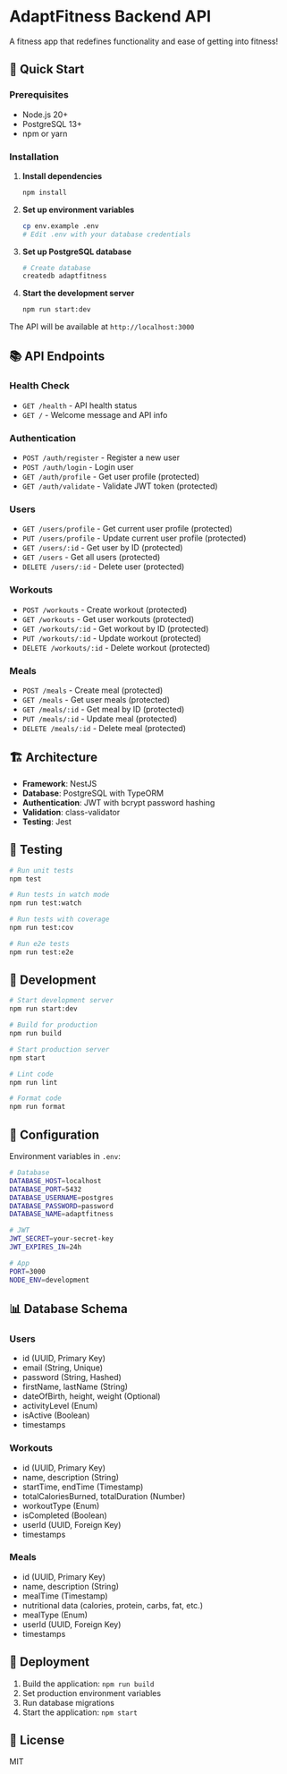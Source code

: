 # AdaptFitness Backend API

A fitness app that redefines functionality and ease of getting into fitness!

## 🚀 Quick Start

### Prerequisites
- Node.js 20+
- PostgreSQL 13+
- npm or yarn

### Installation

1. **Install dependencies**
   ```bash
   npm install
   ```

2. **Set up environment variables**
   ```bash
   cp env.example .env
   # Edit .env with your database credentials
   ```

3. **Set up PostgreSQL database**
   ```bash
   # Create database
   createdb adaptfitness
   ```

4. **Start the development server**
   ```bash
   npm run start:dev
   ```

The API will be available at `http://localhost:3000`

## 📚 API Endpoints

### Health Check
- `GET /health` - API health status
- `GET /` - Welcome message and API info

### Authentication
- `POST /auth/register` - Register a new user
- `POST /auth/login` - Login user
- `GET /auth/profile` - Get user profile (protected)
- `GET /auth/validate` - Validate JWT token (protected)

### Users
- `GET /users/profile` - Get current user profile (protected)
- `PUT /users/profile` - Update current user profile (protected)
- `GET /users/:id` - Get user by ID (protected)
- `GET /users` - Get all users (protected)
- `DELETE /users/:id` - Delete user (protected)

### Workouts
- `POST /workouts` - Create workout (protected)
- `GET /workouts` - Get user workouts (protected)
- `GET /workouts/:id` - Get workout by ID (protected)
- `PUT /workouts/:id` - Update workout (protected)
- `DELETE /workouts/:id` - Delete workout (protected)

### Meals
- `POST /meals` - Create meal (protected)
- `GET /meals` - Get user meals (protected)
- `GET /meals/:id` - Get meal by ID (protected)
- `PUT /meals/:id` - Update meal (protected)
- `DELETE /meals/:id` - Delete meal (protected)

## 🏗️ Architecture

- **Framework**: NestJS
- **Database**: PostgreSQL with TypeORM
- **Authentication**: JWT with bcrypt password hashing
- **Validation**: class-validator
- **Testing**: Jest

## 🧪 Testing

```bash
# Run unit tests
npm test

# Run tests in watch mode
npm run test:watch

# Run tests with coverage
npm run test:cov

# Run e2e tests
npm run test:e2e
```

## 📝 Development

```bash
# Start development server
npm run start:dev

# Build for production
npm run build

# Start production server
npm start

# Lint code
npm run lint

# Format code
npm run format
```

## 🔧 Configuration

Environment variables in `.env`:

```bash
# Database
DATABASE_HOST=localhost
DATABASE_PORT=5432
DATABASE_USERNAME=postgres
DATABASE_PASSWORD=password
DATABASE_NAME=adaptfitness

# JWT
JWT_SECRET=your-secret-key
JWT_EXPIRES_IN=24h

# App
PORT=3000
NODE_ENV=development
```

## 📊 Database Schema

### Users
- id (UUID, Primary Key)
- email (String, Unique)
- password (String, Hashed)
- firstName, lastName (String)
- dateOfBirth, height, weight (Optional)
- activityLevel (Enum)
- isActive (Boolean)
- timestamps

### Workouts
- id (UUID, Primary Key)
- name, description (String)
- startTime, endTime (Timestamp)
- totalCaloriesBurned, totalDuration (Number)
- workoutType (Enum)
- isCompleted (Boolean)
- userId (UUID, Foreign Key)
- timestamps

### Meals
- id (UUID, Primary Key)
- name, description (String)
- mealTime (Timestamp)
- nutritional data (calories, protein, carbs, fat, etc.)
- mealType (Enum)
- userId (UUID, Foreign Key)
- timestamps

## 🚀 Deployment

1. Build the application: `npm run build`
2. Set production environment variables
3. Run database migrations
4. Start the application: `npm start`

## 📄 License

MIT
